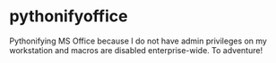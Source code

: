 # pythonifyoffice
Pythonifying MS Office because I do not have admin privileges on my workstation and macros are disabled enterprise-wide. To adventure!
